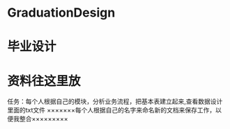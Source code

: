 GraduationDesign
================
毕业设计
================
资料往这里放
================
任务：每个人根据自己的模块，分析业务流程，把基本表建立起来,查看数据设计里面的txt文件
×××××××每个人根据自己的名字来命名新的文档来保存工作，以便我整合×××××××××

